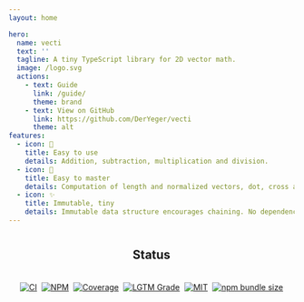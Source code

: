 ```yaml
---
layout: home

hero:
  name: vecti
  text: ''
  tagline: A tiny TypeScript library for 2D vector math.
  image: /logo.svg
  actions:
    - text: Guide
      link: /guide/
      theme: brand
    - text: View on GitHub
      link: https://github.com/DerYeger/vecti
      theme: alt
features:
  - icon: 🧮
    title: Easy to use
    details: Addition, subtraction, multiplication and division.
  - icon: 📐
    title: Easy to master
    details: Computation of length and normalized vectors, dot, cross and Hadamard product. Rotation by radians and degrees.
  - icon: ✨
    title: Immutable, tiny
    details: Immutable data structure encourages chaining. No dependencies. Tiny and typed.
---
```


<div id="status" style="margin-top: 40px">
  <h2 style="text-align: center">Status</h2>
  <div id="badges" style="align-items: center; display: flex; flex-wrap: wrap; justify-content: center; gap: 0.5rem; padding: 19.2px;">
    <a href="https://github.com/DerYeger/vecti/actions/workflows/ci.yml">
      <img alt="CI" src="https://img.shields.io/github/workflow/status/DerYeger/vecti/CI?label=ci&logo=github&color=#4DC71F">
    </a>
    <a href="https://www.npmjs.com/package/vecti">
      <img alt="NPM" src="https://img.shields.io/npm/v/vecti?logo=npm">
    </a>
    <a href="https://codecov.io/gh/DerYeger/vecti">
      <img alt="Coverage" src="https://codecov.io/gh/DerYeger/vecti/branch/master/graph/badge.svg?token=p35W6u2noe">
    </a>
    <a href="https://lgtm.com/projects/g/DerYeger/vecti">
      <img alt="LGTM Grade" src="https://img.shields.io/lgtm/grade/javascript/github/DerYeger/vecti?logo=lgtm">
    </a>
    <a href="https://opensource.org/licenses/MIT">
      <img alt="MIT" src="https://img.shields.io/npm/l/vecti?color=%234DC71F">
    </a>
    <a href="https://bundlephobia.com/package/vecti">
      <img alt="npm bundle size" src="https://img.shields.io/bundlephobia/minzip/vecti">
    </a>
  </div>
</div>
